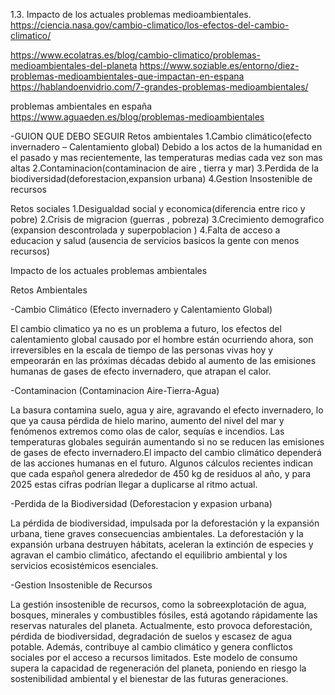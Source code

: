 
1.3. Impacto de los actuales problemas medioambientales.
https://ciencia.nasa.gov/cambio-climatico/los-efectos-del-cambio-climatico/

https://www.ecolatras.es/blog/cambio-climatico/problemas-medioambientales-del-planeta
https://www.soziable.es/entorno/diez-problemas-medioambientales-que-impactan-en-espana
https://hablandoenvidrio.com/7-grandes-problemas-medioambientales/

problemas ambientales en españa
https://www.aguaeden.es/blog/problemas-medioambientales 

-GUION QUE DEBO SEGUIR
Retos ambientales
1.Cambio climático(efecto invernadero – Calentamiento global)
Debido a los actos de la humanidad en el pasado y mas recientemente, las temperaturas medias cada vez son mas altas
2.Contaminacion(contaminacion de aire , tierra y mar)
3.Perdida de la biodiversidad(deforestacion,expansion urbana)
4.Gestion Insostenible de recursos

Retos sociales
1.Desigualdad social y economica(diferencia entre rico y pobre)
2.Crisis de migracion (guerras , pobreza)
3.Crecimiento demografico (expansion descontrolada y superpoblacion )
4.Falta de acceso a educacion y salud (ausencia de servicios basicos la gente con menos recursos)


Impacto de los actuales problemas ambientales

Retos Ambientales 

-Cambio Climático (Efecto invernadero y Calentamiento Global) 

El cambio climatico ya no es un problema a futuro, los efectos del calentamiento global causado por el hombre están ocurriendo ahora, son irreversibles en la escala de tiempo de las personas vivas hoy y empeorarán en las próximas décadas debido al aumento de las emisiones humanas de gases de efecto invernadero, que atrapan el calor. 


-Contaminacion (Contaminacion Aire-Tierra-Agua) 

La basura contamina suelo, agua y aire, agravando el efecto invernadero, lo que ya causa pérdida de hielo marino, aumento del nivel del mar y fenómenos extremos como olas de calor, sequías e incendios. Las temperaturas globales seguirán aumentando si no se reducen las emisiones de gases de efecto invernadero.El impacto del cambio climático dependerá de las acciones humanas en el futuro.
Algunos cálculos recientes indican que cada español genera alrededor de 450 kg de residuos al año, y para 2025 estas cifras podrían llegar a duplicarse al ritmo actual. 



-Perdida de la Biodiversidad (Deforestacion y expasion urbana)

La pérdida de biodiversidad, impulsada por la deforestación y la expansión urbana, tiene graves consecuencias ambientales. La deforestación y la expansión urbana destruyen hábitats, aceleran la extinción de especies y agravan el cambio climático, afectando el equilibrio ambiental y los servicios ecosistémicos esenciales.

-Gestion Insostenible de Recursos

La gestión insostenible de recursos, como la sobreexplotación de agua, bosques, minerales y combustibles fósiles, está agotando rápidamente las reservas naturales del planeta. Actualmente, esto provoca deforestación, pérdida de biodiversidad, degradación de suelos y escasez de agua potable. Además, contribuye al cambio climático y genera conflictos sociales por el acceso a recursos limitados. Este modelo de consumo supera la capacidad de regeneración del planeta, poniendo en riesgo la sostenibilidad ambiental y el bienestar de las futuras generaciones.











